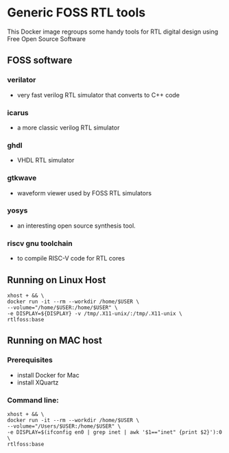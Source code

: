 # Generic FOSS RTL tools
This Docker image regroups some handy tools for RTL digital design using Free Open Source Software



## FOSS software

### verilator
* very fast verilog RTL simulator that converts to C++ code

### icarus
* a more classic verilog RTL simulator

### ghdl
* VHDL RTL simulator

### gtkwave
* waveform viewer used by FOSS RTL simulators

### yosys
* an interesting open source synthesis tool.

### riscv gnu toolchain
* to compile RISC-V code for RTL cores



## Running on Linux Host

```
xhost + && \
docker run -it --rm --workdir /home/$USER \
--volume="/home/$USER:/home/$USER" \
-e DISPLAY=${DISPLAY} -v /tmp/.X11-unix/:/tmp/.X11-unix \
rtlfoss:base
```

## Running on MAC host

### Prerequisites
* install Docker for Mac
* install XQuartz

### Command line:
```
xhost + && \
docker run -it --rm --workdir /home/$USER \
--volume="/Users/$USER:/home/$USER" \
-e DISPLAY=$(ifconfig en0 | grep inet | awk '$1=="inet" {print $2}'):0 \
rtlfoss:base
```
